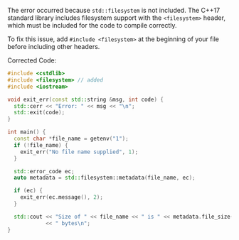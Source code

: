 The error occurred because `std::filesystem` is not included. The C++17 standard library includes filesystem support with the `<filesystem>` header, which must be included for the code to compile correctly.

To fix this issue, add `#include <filesystem>` at the beginning of your file before including other headers.

Corrected Code:

```cpp
#include <cstdlib>
#include <filesystem> // added
#include <iostream>

void exit_err(const std::string &msg, int code) {
  std::cerr << "Error: " << msg << "\n";
  std::exit(code);
}

int main() {
  const char *file_name = getenv("1");
  if (!file_name) {
    exit_err("No file name supplied", 1);
  }

  std::error_code ec;
  auto metadata = std::filesystem::metadata(file_name, ec);

  if (ec) {
    exit_err(ec.message(), 2);
  }

  std::cout << "Size of " << file_name << " is " << metadata.file_size()
            << " bytes\n";
}
```
